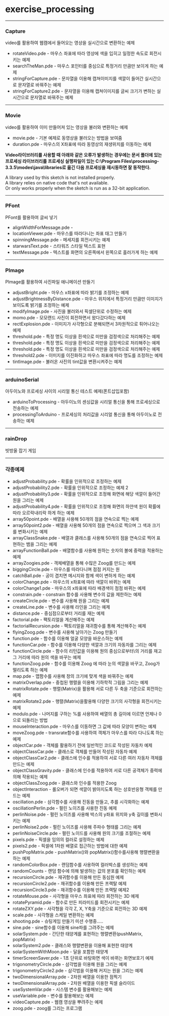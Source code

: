 # exercise_processing  

---
### Capture
video를 활용하여 웹캠에서 들어오는 영상을 실시간으로 변환하는 예제  
- rotateVideo.pde - 마우스 좌표에 따라 영상에 색을 입히고 일정한 속도로 회전시키는 예제   
- searchTheMan.pde - 마우스 포인터를 중심으로 특정거리 만큼만 보이게 하는 예제  
- stringForCapture.pde - 문자열을 이용해 캡쳐이미지를 색깔이 들어간 실시간으로 문자열로 바꿔주는 예제  
- stringForCapture2.pde - 문자열을 이용해 캡쳐이미지를 글씨 크기가 변하는 실시간으로 문자열로 바꿔주는 예제  

---
### Movie  
video를 활용하여 이미 만들어져 있는 영상을 불러와 변환하는 예제  
- movie.pde - 기본 예제로 동영상을 불러오는 방법을 보여줌  
- duration.pde - 마우스의 X좌표에 따라 동영상의 재생위치를 이동하는 예제  

**Video라이브러리를 사용할 때 아래와 같은 오류가 발생하는 경우에는 문서 폴더에 있는 프로세싱 라이브러리를 프로세싱 실행파일이 있는 C:\Program Files\processing-3.3.5\modes\java\libraries로 옮긴 다음 프로세싱을 재시동하면 잘 동작한다.**  

A library used by this sketch is not installed properly.  
A library relies on native code that's not available.  
Or only works properly when the sketch is run as a 32-bit  application.  


--- 
### PFont
PFont를 활용하여 글씨 넣기  
- alignWidthForMessage.pde - 
- locationViewer.pde - 마우스를 따라다니는 좌표 태그 만들기  
- spinningMessage.pde - 메세지를 회전시키는 예제  
- starwarsText.pde - 스타워즈 스타일 텍스트 표현  
- textMessage.pde - 텍스트를 화면의 오른쪽에서 왼쪽으로 흘러가게 하는 예제  

--- 
### PImage
PImage를 활용하여 사진파일 애니메이션 만들기  
 - adjustBright.pde - 마우스 x좌표에 따라 밝기를 조정하는 예제  
 - adjustBrightnessByDistance.pde - 마우스 위치에서 특정거리 만큼만 이미지가 보이도록 밝기를 조정하는 예제    
 - modifyImage.pde - 사진을 불러와서 픽셀단위로 수정하는 예제  
 - momo.pde - 모모랜드 사진이 회전하면서 왔다갔다하는 예제  
 - rectExplosion.pde - 이미지가 사각형으로 분해되면서 3차원적으로 튀어나오는 예제  
 - threshold.pde - 특정 명도 이상을 흰색으로 미만을 검정색으로 처리해주는 예제
 - threshold.pde - 특정 명도 이상을 흰색으로 미만을 검정색으로 처리해주는 예제  
 - threshold.pde - 특정 명도 이상을 흰색으로 미만을 검정색으로 처리해주는 예제  
 - threshold2.pde - 이미지를 이진화하고 마우스 좌표에 따라 명도를 조정하는 예제  
 - tintImage.pde - 불러온 사진의 tint값을 변환시켜주는 예제  


---
### arduinoSerial  
아두이노와 프로세싱 사이의 시리얼 통신 테스트 예제(폰트삽입포함)   
 - arduinoToProcessing - 아두이노의 센싱값을 시리얼 통신을 통해 프로세싱으로 전송하는 예제  
 - processingToArduino - 프로세싱의 처리값을 시리얼 통신을 통해 아두이노로 전송하는 예제  


--- 
### rainDrop  
빗방울 잡기 게임  

---
### 각종예제  
- adjustProbability.pde - 확률을 인위적으로 조정하는 예제  
- adjustProbability2.pde - 확률을 인위적으로 조정하는 예제 2  
- adjustProbability3.pde - 확률을 인위적으로 조정해 화면에 해당 색깔이 들어간 원을 그리는 예제  
- adjustProbability4.pde - 확률을 인위적으로 조정해 화면의 하얀색 원이 확률에 따라 오르락내리락 하게 하는 예제  
- array50point.pde - 배열을 사용해 50개의 점을 연속으로 찍는 예제  
- array50point2.pde - 배열을 사용해 50개의 점을 연속으로 찍으며 그 색과 크기를 변화시키는 예제  
- arrayClassSnake.pde - 배열과 클래스를 사용해 50개의 점을 연속으로 찍어 표현하는 뱀을 그리는 예제  
- arrayFunctionBall.pde - 배열함수를 사용해 원하는 숫자의 볼에 중력을 적용하는 예제  
- arrayZoogies.pde - 객체배열을 통해 수많은 Zoog를 만드는 예제  
- biggingCircle.pde - 마우스를 따라다니며 점점 커지는 원  
- catchBall.pde - 공이 겹치면 메시지와 함께 색이 변하게 하는 예제  
- colorChange.pde - 마우스의 x좌표에 따라 색깔이 바뀌는 예제
- colorChange1.pde - 마우스의 x좌표에 따라 배경색이 점점 바뀌는 예제
- constrain.pde - constrain 함수를 사용해 변수의 값을 제한하는 예제  
- createCircle.pde - 변수를 사용해 원을 그리는 예제
- createLine.pde - 변수를 사용해 라인을 그리는 예제
- distance.pde - 중심점으로부터 거리를 재는 예제  
- factorial.pde - 팩토리얼을 계산해주는 예제  
- factorialRecursion.pde - 팩토리얼을 재귀함수를 통해 계산해주는 예제  
- flyingZoog.pde - 변수를 사용해 날아가는 Zoog 만들기
- function.pde - 함수를 이용해 얼굴 모양을 바운스하는 예제  
- functionCar.pde - 함수를 이용해 다양한 색깔과 크기의 자동차를 그리는 예제  
- functionCircle.pde - 함수의 리턴값을 이용해 원의 중심으로부터\의 거리를 재고 그 거리에 따라 원의 색을 바꾸는 예제  
- functionZoog.pde - 함수를 이용해 Zoog 에 따라 눈의 색깔을 바꾸고, Zoog가 떨리도록 하는 예제  
- map.pde - 맵함수를 사용해 창의 크기에 맞게 색을 바꿔주는 예제  
- matrixOverlap.pde - 중첩된 행렬을 이용해 기하학적 그림을 그리는 예제  
- matrixRotate.pde - 행렬(Matrix)을 활용해 서로 다른 두 축을 기준으로 회전하는 예제  
- matrixRotate2.pde - 행렬(Matrix)을활용해 다양한 크기의 사각형을 회전시키는 예제  
- modulo.pde - 나머지를 구하는 %를 사용하여 배열의 총 길이에 이르면 언제나 0으로 되돌리는 방법  
- mouseInteraction.pde - 마우스를 이동하면 그 값에 따라 모양이 변하는 예제  
- moveZoog.pde - transrate함수를 사용하여 객체가 마우스를 따라 다니도록 하는 예제  
- objectCar.pde - 객체를 활용하기 전에 일반적인 코드로 작성된 자동차 예제  
- objectClassCar.pde - 클래스로 객체를 만들어 작성된 자동차 예제  
- objectClassCar2.pde - 클래스에 인수를 적용하여 서로 다른 여러 자동차 객체를 만드는 예제  
- objectClassGravity.pde - 클래스에 인수를 적용하여 서로 다른 공객체가 중력에 의해 작용되는 예제  
- objectClassZoog.pde - 클래스와 인수를 적용한 Zoog  
- objectInteraction - 롤오버가 되면 색깔이 밝아지도록 하는 상호반응형 객체를 만드는 예제  
- oscillation.pde - 삼각함수를 사용해 진동을 만들고, 추를 시각화하는 예제  
- oscillationPerlin.pde - 펄린 노이즈를 사용한 진동 예제  
- perlinNoise.pde - 펄린 노이즈를 사용해 박스의 y좌표 위치와 y축 길이를 변화시키는 예제  
- perlinNoise2.pde - 펄린 노이즈를 사용해 주파수 형태를 그리는 예제  
- perlinNoiseCircle.pde - 펄린 노이드를 사용해 원의 크기를 조절하는 예제  
- pixels.pde - 픽셀을 임의의 컬러로 설정하는 예제    
- pixels2.pde - 픽셀에 1차원 배열로 접근하는 방법에 대한 예제  
- pushPopMatrix.pde - pushMatrix()와 popMatrix()함수를사용해 행렬변환을 하는 예제  
- randomColorBox.pde - 랜덤함수를 사용하여 컬러박스를 생성하는 예제  
- randomCounts - 랜덤 함수에 의해 발생하는 값의 분포를 확인하는 예제  
- recursionCircle.pde - 재귀함수를 이용해 만든 동심원 예제  
- recursionCircle2.pde - 재귀함수를 이용해 만든 프랙탈 예제  
- recursionCircle3.pde - 재귀함수를 이용해 만든 프랙탈 예제2  
- rotateMouse.pde - 사각형을 마우스 좌표에 따라 회전하는 3D 예제    
- rotatePyramid.pde - 함수로 만든 피라미드를 회전시키는 예제  
- rotateZXY.pde - 사각형을 각각 Z, X, Y축을 기준으로 회전하는 3D 예제  
- scale.pde - 사각형을 스케일 변환하는 예제  
- shooting.pde - 슈팅게임 만들기 미션 수행중.....  
- sine.pde - sine함수를 이용해 sine파를 그려주는 예제  
- solarSystem.pde - 간단한 태양계를 표현하는 행렬변환(pushMatrix, popMatrix)  
- solarSystem2.pde - 클래스와 행렬변환을 이용해 표현한 태양계  
- solarSystemWithMoon.pde - 달을 포함한 태양계  
- timerScreenSaver.pde - 1초 단위로 바탕화면 색이 바뀌는 화면보호기 예제  
- trigonometryCircle.pde - 삼각법을 이용해 원을 그리는 예제  
- trigonometryCircle2.pde - 삼각법을 이용해 커지는 원을 그리는 예제  
- twoDimensionalArray.pde - 2차원 배열을 이용한 점찍기  
- twoDimensionalArray.pde - 2차원 배열을 이용한 픽셀 슬라이드  
- useSystemVar.pde - 시스템 변수를 활용해보는 예제
- useVariable.pde - 변수를 활용해보는 예제
- videoCapture.pde - 웹캠 영상을 뿌려주는 예제
- zoog.pde - zoog를 그리는 프로그램
